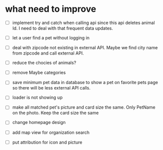 # what need to improve
- [ ] implement try and catch when calling api since this api deletes animal Id. I need to deal with that frequent data updates.
- [ ] let a user find a pet without logging in
- [ ] deal with zipcode not existing in external API. Maybe we find city name from zipcode and call external API.
- [ ] reduce the chocies of animals?
- [ ] remove Maybe categories
- [ ] save minimum pet data in database to show a pet on favorite pets page so there will be less external API calls.
- [ ] loader is not showing up
- [ ] make all matched pet's picture and card size the same. Only PetName on the photo. Keep the card size the same
- [ ] change homepage design
- [ ] add map view for organization search
- [ ] put attribution for icon and picture

